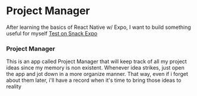 # Project Manager

After learning the basics of React Native w/ Expo, I want to build something useful for myself
[Test on Snack Expo](https://snack.expo.dev/@rohb/991e4f)

### Project Manager

This is an app called Project Manager that will keep track of all my project ideas since my memory is non existent. Whenever idea strikes, just open the app and jot down in a more organize manner. That way, even if i forget about them later, i'll have a record when it's time to bring those ideas to reality
